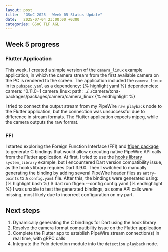 ```yaml
---
layout: post
title:  "GSoC 2025 - Week 05 Status Update"
date:   2025-07-04 23:00:00 +0300
categories: GSoC TLF AGL 
---
```


## Week 5 progress

### Flutter Application

This week, I created a simple version of the `camera_linux` example application, in which the camera stream from the 
first available camera on the PC is rendered to the screen. The application included the `camera_linux` in its 
`pubspec.yaml` as a dependency:
{% highlight yaml %}
dependencies:
  camera: ^0.11.0+1
  camera_linux:
    path: ../../camera/tcna-packages/packages/camera/camera_linux
{% endhighlight %}

I tried to connect the output stream from my PipeWire `raw playback` node to the Flutter application, but the connection
was unsuccessful due to difference in stream formats. The Flutter application expects mjpeg, while the camera outputs
the raw format.

### FFI 

I started exploring the Foreign Function Interface (FFI) and [ffigen package][2] to generate C bindings that would allow
executing native PipeWire API calls from the Flutter application. At first, I tried to use the [hooks library][1]
`system_library` example, but I encountered Dart version compatibility issue, as the hooks library requires Dart 3.9.0. 
Then I switched to manually generating the binding by adding several PipeWire header files as `entry-points` to a 
`config.yaml` file. After this, the bindings were generated using:
{% highlight bash %}
$ dart run ffigen --config config.yaml
{% endhighlight %}
I was unable to test the generated bindings, as some API calls were missing, most likely due to incorrect configuration 
on my part.

## Next steps
1. Dynamically generating the C bindings for Dart using the hook library
2. Resolve the camera format compatibility issue on the Flutter application
3. Complete the Flutter app to establish PipeWire stream connection(s) in real time, with gRPC calls
4. Integrate the Yolo detection module into the `detection playback` node.

[1]: https://github.com/dart-lang/native/tree/main/pkgs/hooks/example/build/system_library
[2]: https://pub.dev/packages/ffigen